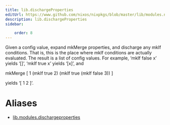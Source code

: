 ```yaml
---
title: lib.dischargeProperties
editUrl: https://www.github.com/nixos/nixpkgs/blob/master/lib/modules.nix#L900C25
description: lib.dischargeProperties
sidebar:

    order: 8
---
```


Given a config value, expand mkMerge properties, and discharge
any mkIf conditions.  That is, this is the place where mkIf
conditions are actually evaluated.  The result is a list of
config values.  For example, ‘mkIf false x’ yields ‘[]’,
‘mkIf true x’ yields ‘[x]’, and

mkMerge [ 1 (mkIf true 2) (mkIf true (mkIf false 3)) ]

yields ‘[ 1 2 ]’.


# Aliases

- [lib.modules.dischargeproperties](/nix-doc-comments/reference/lib/modules/lib-modules-dischargeproperties)


